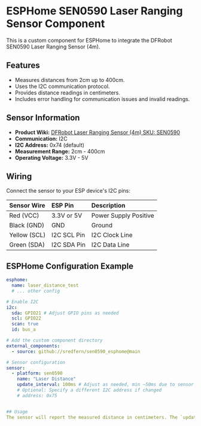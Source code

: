 # ESPHome SEN0590 Laser Ranging Sensor Component

This is a custom component for ESPHome to integrate the DFRobot SEN0590 Laser Ranging Sensor (4m).

## Features

*   Measures distances from 2cm up to 400cm.
*   Uses the I2C communication protocol.
*   Provides distance readings in centimeters.
*   Includes error handling for communication issues and invalid readings.

## Sensor Information

*   **Product Wiki:** [DFRobot Laser Ranging Sensor (4m) SKU: SEN0590](https://wiki.dfrobot.com/Laser_Ranging_Sensor_4m_SKU_SEN0590)
*   **Communication:** I2C
*   **I2C Address:** 0x74 (default)
*   **Measurement Range:** 2cm - 400cm
*   **Operating Voltage:** 3.3V - 5V

## Wiring

Connect the sensor to your ESP device's I2C pins:

| Sensor Wire | ESP Pin        | Description             |
| :---------- | :------------- | :---------------------- |
| Red (VCC)   | 3.3V or 5V     | Power Supply Positive   |
| Black (GND) | GND            | Ground                  |
| Yellow (SCL)| I2C SCL Pin    | I2C Clock Line          |
| Green (SDA) | I2C SDA Pin    | I2C Data Line           |

## ESPHome Configuration Example

```yaml
esphome:
  name: laser_distance_test
  # ... other config

# Enable I2C
i2c:
  sda: GPIO21 # Adjust GPIO pins as needed
  scl: GPIO22
  scan: true
  id: bus_a

# Add the custom component directory
external_components:
  - source: github://sredfern/sen0590_esphome@main

# Sensor configuration
sensor:
  - platform: sen0590
    name: "Laser Distance"
    update_interval: 100ms # Adjust as needed, min ~50ms due to sensor delay
    # Optional: Specify a different I2C address if changed
    # address: 0x75 


## Usage
The sensor will report the measured distance in centimeters. The `update_interval` should be set considering the sensor's response time (around 19-38ms plus the 50ms delay used in the component). Setting it too low might lead to missed readings or unstable behavior.